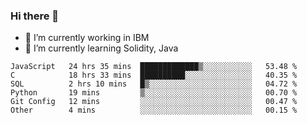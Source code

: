 ### Hi there 👋

<!--
**mathcodeman/mathcodeman** is a ✨ _special_ ✨ repository because its `README.md` (this file) appears on your GitHub profile.

Here are some ideas to get you started:

- 🔭 I’m currently working on ...
- 🌱 I’m currently learning ...
- 👯 I’m looking to collaborate on ...
- 🤔 I’m looking for help with ...
- 💬 Ask me about ...
- 📫 How to reach me: ...
- 😄 Pronouns: ...
- ⚡ Fun fact: ...
-->

- 🔭 I’m currently working in IBM
- 🌱 I’m currently learning Solidity, Java

<!--START_SECTION:waka-->

```text
JavaScript   24 hrs 35 mins  █████████████▒░░░░░░░░░░░   53.48 %
C            18 hrs 33 mins  ██████████░░░░░░░░░░░░░░░   40.35 %
SQL          2 hrs 10 mins   █▒░░░░░░░░░░░░░░░░░░░░░░░   04.72 %
Python       19 mins         ▒░░░░░░░░░░░░░░░░░░░░░░░░   00.70 %
Git Config   12 mins         ░░░░░░░░░░░░░░░░░░░░░░░░░   00.47 %
Other        4 mins          ░░░░░░░░░░░░░░░░░░░░░░░░░   00.15 %
```

<!--END_SECTION:waka-->

